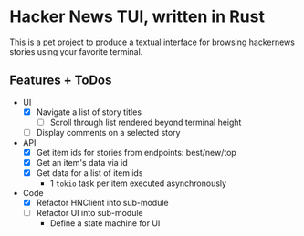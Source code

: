 # Hacker News TUI, written in Rust

This is a pet project to produce a textual interface for browsing hackernews stories
using your favorite terminal.

## Features + ToDos

- UI
  - [X] Navigate a list of story titles
    - [ ] Scroll through list rendered beyond terminal height
  - [ ] Display comments on a selected story
- API
  - [X] Get item ids for stories from endpoints: best/new/top
  - [X] Get an item's data via id
  - [X] Get data for a list of item ids
    - 1 `tokio` task per item executed asynchronously
- Code
  - [X] Refactor HNClient into sub-module
  - [ ] Refactor UI into sub-module
    - Define a state machine for UI
